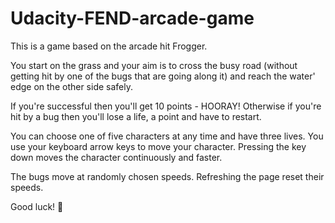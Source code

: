 # Udacity-FEND-arcade-game

This is a game based on the arcade hit Frogger.

You start on the grass and your aim is to cross the busy road (without getting hit by one of the bugs that are going along it) and reach the water' edge on the other side safely.

If you're successful then you'll get 10 points - HOORAY! Otherwise if you're hit by a bug then you'll lose a life, a point and have to restart.

You can choose one of five characters at any time and have three lives. You use your keyboard arrow keys to move your character. Pressing the key down moves the character continuously and faster.

The bugs move at randomly chosen speeds. Refreshing the page reset their speeds.

Good luck! 🤞 
